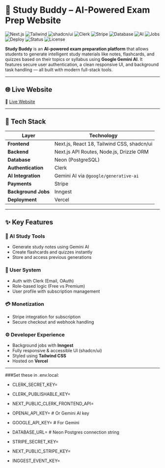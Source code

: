 # 🧠 Study Buddy – AI-Powered Exam Prep Website

![Next.js](https://img.shields.io/badge/Framework-Next.js-black?logo=nextdotjs)
![Tailwind](https://img.shields.io/badge/Style-TailwindCSS-06B6D4?logo=tailwindcss)
![shadcn/ui](https://img.shields.io/badge/UI-shadcn%2Fui-orange)
![Clerk](https://img.shields.io/badge/Auth-Clerk-blueviolet?logo=clerk)
![Stripe](https://img.shields.io/badge/Payments-Stripe-635bff?logo=stripe)
![Database](https://img.shields.io/badge/Database-Neon-blue?logo=postgresql)
![AI](https://img.shields.io/badge/AI-Gemini%20AI-red?logo=google)
![Jobs](https://img.shields.io/badge/Background-Inngest-purple)
![Deploy](https://img.shields.io/badge/Deployed%20on-Vercel-black?logo=vercel)
![Status](https://img.shields.io/badge/Status-Live-success)
![License](https://img.shields.io/badge/License-MIT-green)

**Study Buddy** is an **AI-powered exam preparation platform** that allows students to generate intelligent study materials like notes, flashcards, and quizzes based on their topics or syllabus using **Google Gemini AI**. It features secure user authentication, a clean responsive UI, and background task handling — all built with modern full-stack tools.

---

## 🌐 Live Website

🔗 [Live Website](https://study-buddy-ai-powered-exam-prep-website-3azblxazv.vercel.app/) 

---

## 🚀 Tech Stack

| Layer              | Technology                                                             |
|--------------------|------------------------------------------------------------------------|
| **Frontend**        | Next.js, React 18, Tailwind CSS, shadcn/ui                            |
| **Backend**         | Next.js API Routes, Node.js, Drizzle ORM                              |
| **Database**        | Neon (PostgreSQL)                                                     |
| **Authentication**  | Clerk                                                                 |
| **AI Integration**  | Gemini AI via `@google/generative-ai`                                 |
| **Payments**        | Stripe                                                                |
| **Background Jobs** | Inngest                                                               |
| **Deployment**      | Vercel                                                                |

---

## ✨ Key Features

### 🧠 AI Study Tools
- Generate study notes using Gemini AI
- Create flashcards and quizzes instantly
- Store and access previous generations

### 👤 User System
- Auth with Clerk (Email, OAuth)
- Role-based logic (Free vs Premium)
- User profile with subscription management

### 💳 Monetization
- Stripe integration for subscription
- Secure checkout and webhook handling

### ⚙️ Developer Experience
- Background jobs with **Inngest**
- Fully responsive & accessible UI (shadcn/ui)
- Styled using **Tailwind CSS**
- Hosted on **Vercel**

---
###Set these in .env.local:
- CLERK_SECRET_KEY=
- CLERK_PUBLISHABLE_KEY=
- NEXT_PUBLIC_CLERK_FRONTEND_API=

- OPENAI_API_KEY=          # Or Gemini AI key
- GOOGLE_API_KEY=          # For Gemini
- DATABASE_URL=            # Neon Postgres connection string
- STRIPE_SECRET_KEY=
- NEXT_PUBLIC_STRIPE_KEY=
- INGGEST_EVENT_KEY=
